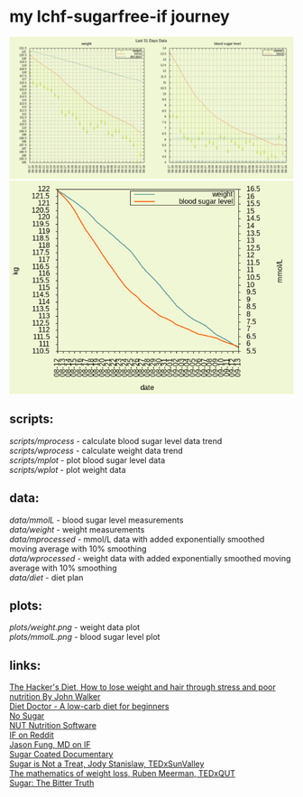 # my lchf-sugarfree-if journey

![data plot](plots/dataplot.png)   
![correlation weight loss blood sugar](plots/weightbsl.png)

## scripts:

_scripts/mprocess_ - calculate blood sugar level data trend   
_scripts/wprocess_ - calculate weight data trend   
_scripts/mplot_ - plot blood sugar level data   
_scripts/wplot_ - plot weight data   

## data:

_data/mmolL_ - blood sugar level measurements   
_data/weight_ - weight measurements   
_data/mprocessed_ - mmol/L data with added exponentially smoothed moving average with 10% smoothing   
_data/wprocessed_ - weight data with added exponentially smoothed moving average with 10% smoothing   
_data/diet_ - diet plan

## plots:

_plots/weight.png_ - weight data plot   
_plots/mmolL.png_ - blood sugar level plot   

## links:

[The Hacker's Diet, How to lose weight and hair through stress and poor nutrition By John Walker](http://www.fourmilab.ch/hackdiet/)  
[Diet Doctor - A low-carb diet for beginners](https://www.dietdoctor.com/low-carb)   
[No Sugar](https://www.facebook.com/Nooosugar/)   
[NUT Nutrition Software](http://nut.sourceforge.net/)    
[IF on Reddit](https://www.reddit.com/r/intermittentfasting/wiki/index)   
[Jason Fung, MD on IF](https://www.youtube.com/watch?v=v9Aw0P7GjHE)   
[Sugar Coated Documentary](https://www.dailymotion.com/video/x61x56l)   
[Sugar is Not a Treat, Jody Stanislaw, TEDxSunValley](https://www.youtube.com/watch?v=tic7X3ET4gE)   
[The mathematics of weight loss, Ruben Meerman, TEDxQUT](https://www.youtube.com/watch?v=vuIlsN32WaE)   
[Sugar: The Bitter Truth](https://www.youtube.com/watch?v=dBnniua6-oM)

